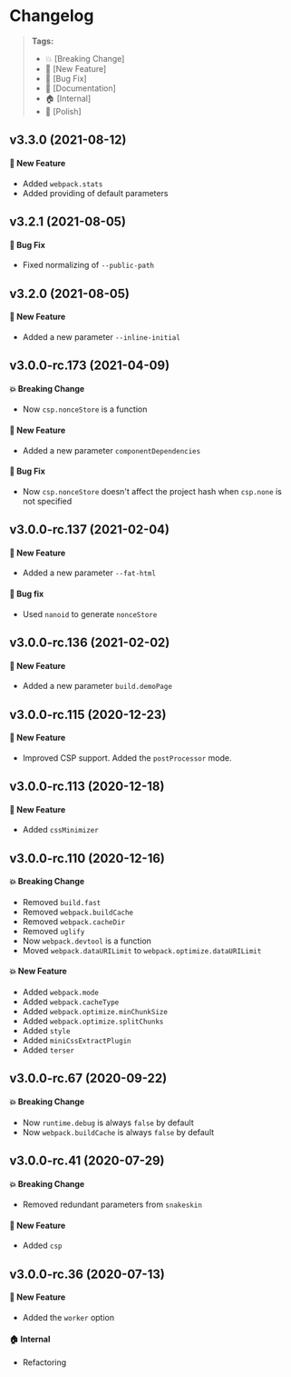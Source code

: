 Changelog
=========

> **Tags:**
> - :boom:       [Breaking Change]
> - :rocket:     [New Feature]
> - :bug:        [Bug Fix]
> - :memo:       [Documentation]
> - :house:      [Internal]
> - :nail_care:  [Polish]

## v3.3.0 (2021-08-12)

#### :rocket: New Feature

* Added `webpack.stats`
* Added providing of default parameters

## v3.2.1 (2021-08-05)

#### :bug: Bug Fix

* Fixed normalizing of `--public-path`

## v3.2.0 (2021-08-05)

#### :rocket: New Feature

* Added a new parameter `--inline-initial`

## v3.0.0-rc.173 (2021-04-09)

#### :boom: Breaking Change

* Now `csp.nonceStore` is a function

#### :rocket: New Feature

* Added a new parameter `componentDependencies`

#### :bug: Bug Fix

* Now `csp.nonceStore` doesn't affect the project hash when `csp.none` is not specified

## v3.0.0-rc.137 (2021-02-04)

#### :rocket: New Feature

* Added a new parameter `--fat-html`

#### :bug: Bug fix

* Used `nanoid` to generate `nonceStore`

## v3.0.0-rc.136 (2021-02-02)

#### :rocket: New Feature

* Added a new parameter `build.demoPage`

## v3.0.0-rc.115 (2020-12-23)

#### :rocket: New Feature

* Improved CSP support. Added the `postProcessor` mode.

## v3.0.0-rc.113 (2020-12-18)

#### :rocket: New Feature

* Added `cssMinimizer`

## v3.0.0-rc.110 (2020-12-16)

#### :boom: Breaking Change

* Removed `build.fast`
* Removed `webpack.buildCache`
* Removed `webpack.cacheDir`
* Removed `uglify`
* Now `webpack.devtool` is a function
* Moved `webpack.dataURILimit` to `webpack.optimize.dataURILimit`

#### :boom: New Feature

* Added `webpack.mode`
* Added `webpack.cacheType`
* Added `webpack.optimize.minChunkSize`
* Added `webpack.optimize.splitChunks`
* Added `style`
* Added `miniCssExtractPlugin`
* Added `terser`

## v3.0.0-rc.67 (2020-09-22)

#### :boom: Breaking Change

* Now `runtime.debug` is always `false` by default
* Now `webpack.buildCache` is always `false` by default

## v3.0.0-rc.41 (2020-07-29)

#### :boom: Breaking Change

* Removed redundant parameters from `snakeskin`

#### :rocket: New Feature

* Added `csp`

## v3.0.0-rc.36 (2020-07-13)

#### :rocket: New Feature

* Added the `worker` option

#### :house: Internal

* Refactoring
